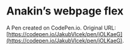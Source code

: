 # Anakin’s webpage flex

A Pen created on CodePen.io. Original URL: [https://codepen.io/JakubVlcek/pen/jOLKaeG](https://codepen.io/JakubVlcek/pen/jOLKaeG).


